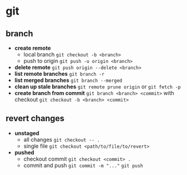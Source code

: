 # git

## branch

 - **create remote**
   - local branch `git checkout -b <branch>`
   - push to origin `git push -u origin <branch>`
 - **delete remote** `git push origin --delete <branch>`
 - **list remote branches** `git branch -r`
 - **list merged branches** `git branch --merged`
 - **clean up stale branches** `git remote prune origin` or `git fetch -p`
 - **create branch from commit** `git branch <branch> <commit>` with checkout `git checkout -b <branch> <commit>`

## revert changes
 - **unstaged**
   - all changes `git checkout -- .`
   - single file `git checkout <path/to/file/to/revert>`
 - **pushed**
   - checkout commit `git checkout <commit> .`
   - commit and push `git commit -m "..."` `git push`

